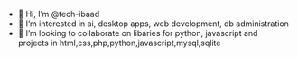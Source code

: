 - 👋 Hi, I’m @tech-ibaad 
- 👀 I’m interested in ai, desktop apps, web development, db administration
- 💞️ I’m looking to collaborate on libaries for python, javascript and projects in html,css,php,python,javascript,mysql,sqlite


